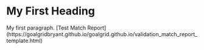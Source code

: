 <html>
<body>

<h1>My First Heading</h1>
My first paragraph. [Test Match Report](https://goalgridbryant.github.io/goalgrid.github.io/validation_match_report_template.html)

</body>
</html>

